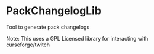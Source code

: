# PackChangelogLib
Tool to generate pack changelogs



Note: This uses a GPL Licensed library for interacting with curseforge/twitch